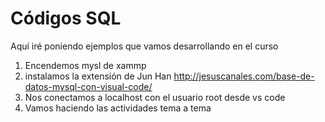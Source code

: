 # Códigos SQL
Aquí iré poniendo ejemplos que vamos desarrollando en el curso
1. Encendemos mysl de xammp
2. instalamos la extensión de Jun Han http://jesuscanales.com/base-de-datos-mysql-con-visual-code/
3. Nos conectamos a localhost con el usuario root desde vs code
4. Vamos haciendo las actividades tema a tema
